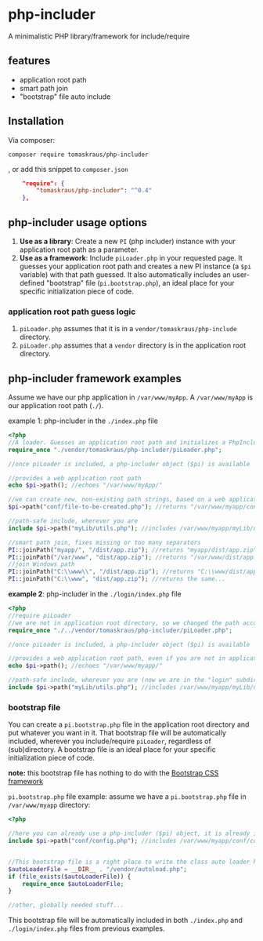 # php-includer

A minimalistic PHP library/framework for include/require

## features

* application root path
* smart path join
* "bootstrap" file auto include

## Installation

Via composer:
```
composer require tomaskraus/php-includer
```
, or add this snippet to `composer.json`
```json
    "require": {
        "tomaskraus/php-includer": "^0.4"
    },
```

## php-includer usage options

1. **Use as a library**: Create a new `PI` (php includer) instance with your application root path as a parameter.
2. **Use as a framework**: Include `piLoader.php` in your requested page.
It guesses your application root path and creates a new PI instance (a `$pi` variable) with that path guessed.
It also automatically includes an user-defined "bootstrap" file (`pi.bootstrap.php`), an ideal place for your specific initialization piece of code.

### application root path guess logic
1. `piLoader.php` assumes that it is in a `vendor/tomaskraus/php-include` directory.
2. `piLoader.php` assumes that a `vendor` directory is in the application root directory.

## php-includer framework examples

Assume we have our php application in `/var/www/myApp`. A `/var/www/myApp` is our application root path (`./`).

example 1: php-includer in the `./index.php` file
```php
<?php
//A loader. Guesses an application root path and initializes a PhpIncluder instance.
require_once "./vendor/tomaskraus/php-includer/piLoader.php";

//once piLoader is included, a php-includer object ($pi) is available

//provides a web application root path
echo $pi->path(); //echoes "/var/www/myApp/"

//we can create new, non-existing path strings, based on a web application root
$pi->path("conf/file-to-be-created.php"); //returns "/var/www/myapp/conf/file-to-be-created.php".

//path-safe include, wherever you are
include $pi->path("myLib/utils.php"); //includes /var/www/myapp/myLib/utils.php

//smart path join, fixes missing or too many separators
PI::joinPath("myapp/", "/dist/app.zip"); //returns "myapp/dist/app.zip"
PI::joinPath("/var/www", "dist/app.zip"); //returns "/var/www/dist/app.zip", preserves a root slash
//join Windows path
PI::joinPath("C:\\www\\", "/dist/app.zip"); //returns "C:\\www/dist/app.zip", mixed result for Windows path (still works in PHP)
PI::joinPath("C:\\www", "dist/app.zip"); //returns the same...
```
**example 2**: php-includer in the `./login/index.php` file
```php
<?php
//require piLoader
//we are not in application root directory, so we changed the path accordingly
require_once "./../vendor/tomaskraus/php-includer/piLoader.php";

//once piLoader is included, a php-includer object ($pi) is available

//provides a web application root path, even if you are not in application root directory
echo $pi->path(); //echoes "/var/www/myapp/"

//path-safe include, wherever you are (now we are in the "login" subdirectory)
include $pi->path("myLib/utils.php"); //includes /var/www/myapp/myLib/utils.php

```

### bootstrap file

You can create a `pi.bootstrap.php` file in the application root directory and put whatever you want in it.
That bootstrap file will be automatically included, wherever you include/require `piLoader`, regardless of (sub)directory.
A bootstrap file is an ideal place for your specific initialization piece of code.

**note:** this bootstrap file has nothing to do with the [Bootstrap CSS framework](http://getbootstrap.com/)

`pi.bootstrap.php` file example: assume we have a `pi.bootstrap.php` file in `/var/www/myapp` directory:
```php
<?php

//here you can already use a php-includer ($pi) object, it is already included
include $pi->path("conf/config.php"); //includes /var/www/myapp/conf/config.php


//This bootstrap file is a right place to write the class auto loader here
$autoLoaderFile = __DIR__ . "/vendor/autoload.php";
if (file_exists($autoLoaderFile)) {
    require_once $autoLoaderFile;
}

//other, globally needed stuff...

```

This bootstrap file will be automatically included in both `./index.php` and `./login/index.php` files from previous examples.

